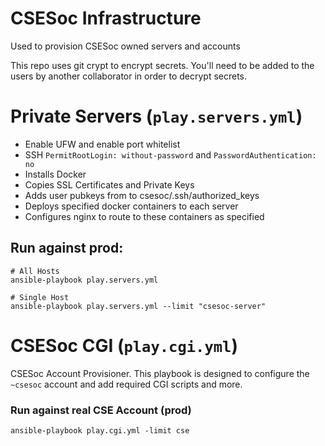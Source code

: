 # CSESoc Infrastructure
Used to provision CSESoc owned servers and accounts


This repo uses git crypt to encrypt secrets. You'll need to be added to the users by another collaborator in order to decrypt secrets.


# Private Servers (`play.servers.yml`)
- Enable UFW and enable port whitelist
- SSH `PermitRootLogin: without-password` and `PasswordAuthentication: no`
- Installs Docker
- Copies SSL Certificates and Private Keys
- Adds user pubkeys from  to csesoc/.ssh/authorized_keys
- Deploys specified docker containers to each server
- Configures nginx to route to these containers as specified

## Run against prod:
```
# All Hosts
ansible-playbook play.servers.yml

# Single Host
ansible-playbook play.servers.yml --limit "csesoc-server"
```


# CSESoc CGI (`play.cgi.yml`)

CSESoc Account Provisioner. This playbook is designed to configure the `~csesoc`
account and add required CGI scripts and more.

### Run against real CSE Account (prod)

```
ansible-playbook play.cgi.yml -limit cse
```
